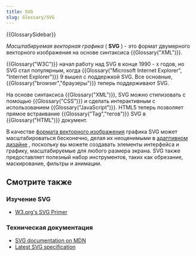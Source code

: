 ```yaml
---
title: SVG
slug: Glossary/SVG
---
```


{{GlossarySidebar}}

_Масштабируемая векторная графика_ ( **SVG** ) - это формат двумерного векторного изображения на основе синтаксиса {{Glossary("XML")}}.

{{Glossary("W3C")}} начал работу над SVG в конце 1990 - х годов, но SVG стал популярным, когда {{Glossary("Microsoft Internet Explorer", "Internet Explorer")}} 9 вышел с поддержкой SVG. Все основные, {{Glossary("browser","браузеры")}} теперь поддерживают SVG.

На основе синтаксиса {{Glossary("XML")}}, SVG можно стилизовать с помощью {{Glossary("CSS")}} и сделать интерактивным с использованием {{Glossary("JavaScript")}}. HTML5 теперь позволяет прямое встраивание {{Glossary("Tag","тегов")}} SVG в {{Glossary("HTML")}} документ.

В качестве [формата векторного изображения](http://en.wikipedia.org/wiki/Vector_graphics) графика SVG может масштабироваться бесконечно, делая их неоценимыми в [адаптивном дизайне](/ru/docs/Glossary/responsive_design) , поскольку вы можете создавать элементы интерфейса и графику, масштабируемые для любого размера экрана. SVG также предоставляет полезный набор инструментов, таких как обрезание, маскирование, фильтры и анимации.

## Смотрите также

### Изучение SVG

- [W3.org's SVG Primer](https://www.w3.org/Graphics/SVG/IG/resources/svgprimer.html)

### Техническая документация

- [SVG documentation on MDN](/ru/docs/Web/SVG)
- [Latest SVG specification](http://www.w3.org/TR/SVG/)
